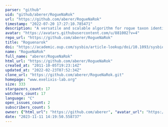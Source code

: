 ```yaml
---
parser: "github"
uid: "github/aberer/RogueNaRok"
url: "https://github.com/aberer/RogueNaRok"
timestamp: "2022-07-20 17:27:10.785471"
description: "A versatile and scalable algorithm for rogue taxon identification. Also includes implementations of the maximum agreement subtree, leaf stability index and taxonomic instability index"
avatar: "https://avatars.githubusercontent.com/u/881002?v=4"
repo_url: "https://github.com/aberer/RogueNaRok"
title: "Roguenarok"
doi: "https://academic.oup.com/sysbio/article-lookup/doi/10.1093/sysbio/sys078"
name: "RogueNaRok"
full_name: "aberer/RogueNaRok"
html_url: "https://github.com/aberer/RogueNaRok"
created_at: "2011-10-05T19:23:14Z"
updated_at: "2022-02-23T07:52:34Z"
clone_url: "https://github.com/aberer/RogueNaRok.git"
homepage: "www.exelixis-lab.org"
size: 333
stargazers_count: 17
watchers_count: 17
language: "C"
open_issues_count: 2
subscribers_count: 5
owner: {"html_url": "https://github.com/aberer", "avatar_url": "https://avatars.githubusercontent.com/u/881002?v=4", "login": "aberer", "type": "User"}
date: "2023-11-11 14:19:50.558737"
---
```

